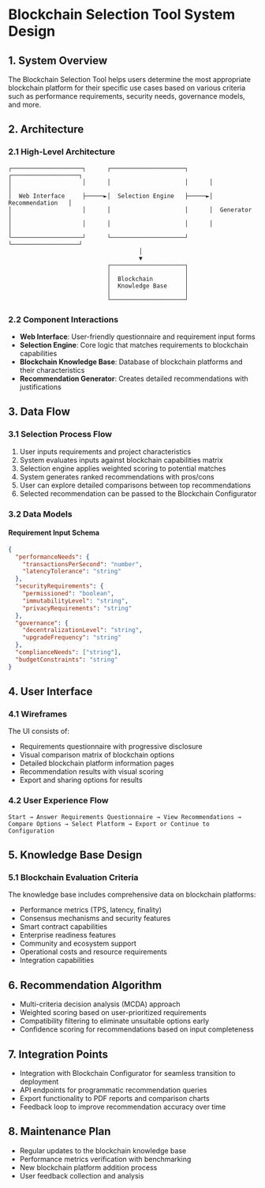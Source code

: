 # Blockchain Selection Tool System Design

## 1. System Overview

The Blockchain Selection Tool helps users determine the most appropriate blockchain platform for their specific use cases based on various criteria such as performance requirements, security needs, governance models, and more.

## 2. Architecture

### 2.1 High-Level Architecture

```
┌────────────────────┐      ┌─────────────────────┐      ┌───────────────────┐
│                    │      │                     │      │                   │
│  Web Interface     ├─────►│  Selection Engine   ├─────►│  Recommendation   │
│                    │      │                     │      │  Generator         │
│                    │      │                     │      │                   │
└────────────────────┘      └─────────────────────┘      └───────────────────┘
                                     │
                                     ▼
                            ┌─────────────────────┐
                            │                     │
                            │  Blockchain         │
                            │  Knowledge Base     │
                            │                     │
                            └─────────────────────┘
```

### 2.2 Component Interactions

- **Web Interface**: User-friendly questionnaire and requirement input forms
- **Selection Engine**: Core logic that matches requirements to blockchain capabilities
- **Blockchain Knowledge Base**: Database of blockchain platforms and their characteristics
- **Recommendation Generator**: Creates detailed recommendations with justifications

## 3. Data Flow

### 3.1 Selection Process Flow

1. User inputs requirements and project characteristics
2. System evaluates inputs against blockchain capabilities matrix
3. Selection engine applies weighted scoring to potential matches
4. System generates ranked recommendations with pros/cons
5. User can explore detailed comparisons between top recommendations
6. Selected recommendation can be passed to the Blockchain Configurator

### 3.2 Data Models

#### Requirement Input Schema
```json
{
  "performanceNeeds": {
    "transactionsPerSecond": "number",
    "latencyTolerance": "string"
  },
  "securityRequirements": {
    "permissioned": "boolean",
    "immutabilityLevel": "string",
    "privacyRequirements": "string"
  },
  "governance": {
    "decentralizationLevel": "string",
    "upgradeFrequency": "string"
  },
  "complianceNeeds": ["string"],
  "budgetConstraints": "string"
}
```

## 4. User Interface

### 4.1 Wireframes

The UI consists of:
- Requirements questionnaire with progressive disclosure
- Visual comparison matrix of blockchain options
- Detailed blockchain platform information pages
- Recommendation results with visual scoring
- Export and sharing options for results

### 4.2 User Experience Flow

```
Start → Answer Requirements Questionnaire → View Recommendations → 
Compare Options → Select Platform → Export or Continue to Configuration
```

## 5. Knowledge Base Design

### 5.1 Blockchain Evaluation Criteria

The knowledge base includes comprehensive data on blockchain platforms:
- Performance metrics (TPS, latency, finality)
- Consensus mechanisms and security features
- Smart contract capabilities
- Enterprise readiness features
- Community and ecosystem support
- Operational costs and resource requirements
- Integration capabilities

## 6. Recommendation Algorithm

- Multi-criteria decision analysis (MCDA) approach
- Weighted scoring based on user-prioritized requirements
- Compatibility filtering to eliminate unsuitable options early
- Confidence scoring for recommendations based on input completeness

## 7. Integration Points

- Integration with Blockchain Configurator for seamless transition to deployment
- API endpoints for programmatic recommendation queries
- Export functionality to PDF reports and comparison charts
- Feedback loop to improve recommendation accuracy over time

## 8. Maintenance Plan

- Regular updates to the blockchain knowledge base
- Performance metrics verification with benchmarking
- New blockchain platform addition process
- User feedback collection and analysis
